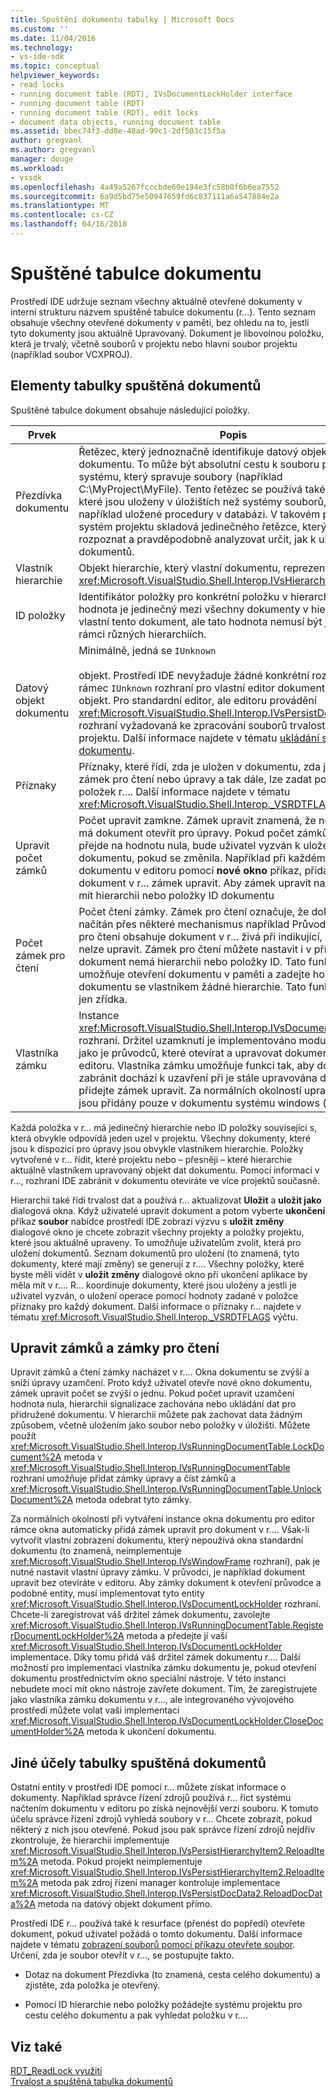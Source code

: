 ```yaml
---
title: Spuštění dokumentu tabulky | Microsoft Docs
ms.custom: ''
ms.date: 11/04/2016
ms.technology:
- vs-ide-sdk
ms.topic: conceptual
helpviewer_keywords:
- read locks
- running document table (RDT), IVsDocumentLockHolder interface
- running document table (RDT)
- running document table (RDT), edit locks
- document data objects, running document table
ms.assetid: bbec74f3-dd8e-48ad-99c1-2df503c15f5a
author: gregvanl
ms.author: gregvanl
manager: douge
ms.workload:
- vssdk
ms.openlocfilehash: 4a49a5267fcccbde60e194e3fc58b0f6b6ea7552
ms.sourcegitcommit: 6a9d5bd75e50947659fd6c837111a6a547884e2a
ms.translationtype: MT
ms.contentlocale: cs-CZ
ms.lasthandoff: 04/16/2018
---
```

# <a name="running-document-table"></a>Spuštěné tabulce dokumentu
Prostředí IDE udržuje seznam všechny aktuálně otevřené dokumenty v interní strukturu názvem spuštěné tabulce dokumentu (r...). Tento seznam obsahuje všechny otevřené dokumenty v paměti, bez ohledu na to, jestli tyto dokumenty jsou aktuálně Upravovaný. Dokument je libovolnou položku, která je trvalý, včetně souborů v projektu nebo hlavní soubor projektu (například soubor VCXPROJ).  
  
## <a name="elements-of-the-running-document-table"></a>Elementy tabulky spuštěná dokumentů  
 Spuštěné tabulce dokument obsahuje následující položky.  
  
|Prvek|Popis|  
|-------------|-----------------|  
|Přezdívka dokumentu|Řetězec, který jednoznačně identifikuje datový objekt dokumentu. To může být absolutní cestu k souboru projektu systému, který spravuje soubory (například C:\MyProject\MyFile). Tento řetězec se používá také pro projekty, které jsou uloženy v úložištích než systémy souborů, jako je například uložené procedury v databázi. V takovém případě může systém projektu skladová jedinečného řetězce, který může rozpoznat a pravděpodobně analyzovat určit, jak k uložení dokumentů.|  
|Vlastník hierarchie|Objekt hierarchie, který vlastní dokumentu, reprezentovaná <xref:Microsoft.VisualStudio.Shell.Interop.IVsHierarchy> rozhraní.|  
|ID položky|Identifikátor položky pro konkrétní položku v hierarchii. Tato hodnota je jedinečný mezi všechny dokumenty v hierarchii, které vlastní tento dokument, ale tato hodnota nemusí být jedinečný v rámci různých hierarchiích.|  
|Datový objekt dokumentu|Minimálně, jedná se `IUnknown`<br /><br /> objekt. Prostředí IDE nevyžaduje žádné konkrétní rozhraní nad rámec `IUnknown` rozhraní pro vlastní editor dokumentu datový objekt. Pro standardní editor, ale editoru provádění <xref:Microsoft.VisualStudio.Shell.Interop.IVsPersistDocData2> rozhraní vyžadovaná ke zpracování souborů trvalost volání z projektu. Další informace najdete v tématu [ukládání standardní dokumentu](../../extensibility/internals/saving-a-standard-document.md).|  
|Příznaky|Příznaky, které řídí, zda je uložen v dokumentu, zda je použita zámek pro čtení nebo úpravy a tak dále, lze zadat po přidání položek r.... Další informace najdete v tématu <xref:Microsoft.VisualStudio.Shell.Interop._VSRDTFLAGS> výčtu.|  
|Upravit počet zámků|Počet upravit zamkne. Zámek upravit znamená, že některé editor má dokument otevřít pro úpravy. Pokud počet zámků upravit přejde na hodnotu nula, bude uživatel vyzván k uložení dokumentu, pokud se změnila. Například při každém otevření dokumentu v editoru pomocí **nové okno** příkaz, přidá se pro tento dokument v r... zámek upravit. Aby zámek upravit nastavení musí mít hierarchii nebo položky ID dokumentu|  
|Počet zámek pro čtení|Počet čtení zámky. Zámek pro čtení označuje, že dokument je načítán přes některé mechanismus například Průvodce. Zámek pro čtení obsahuje dokument v r... živá při indikující, že dokument nelze upravit. Zámek pro čtení můžete nastavit i v případě, že dokument nemá hierarchii nebo položky ID. Tato funkce umožňuje otevření dokumentu v paměti a zadejte ho r... bez dokumentu se vlastníkem žádné hierarchie. Tato funkce slouží jen zřídka.|  
|Vlastníka zámku|Instance <xref:Microsoft.VisualStudio.Shell.Interop.IVsDocumentLockHolder> rozhraní. Držitel uzamknutí je implementováno modulem funkce, jako je průvodců, které otevírat a upravovat dokumenty mimo editoru. Vlastníka zámku umožňuje funkci tak, aby do dokumentu zabránit dochází k uzavření při je stále upravována dokumentu přidejte zámek upravit. Za normálních okolností upravit zámky jsou přidány pouze v dokumentu systému windows (editory).|  
  
 Každá položka v r... má jedinečný hierarchie nebo ID položky související s, která obvykle odpovídá jeden uzel v projektu. Všechny dokumenty, které jsou k dispozici pro úpravy jsou obvykle vlastníkem hierarchie. Položky vytvořené v r... řídit, které projektu nebo – přesněji – které hierarchie aktuálně vlastníkem upravovaný objekt dat dokumentu. Pomocí informací v r..., rozhraní IDE zabránit v dokumentu otevíráte ve více projektů současně.  
  
 Hierarchii také řídí trvalost dat a používá r... aktualizovat **Uložit** a **uložit jako** dialogová okna. Když uživatelé upravit dokument a potom vyberte **ukončení** příkaz **soubor** nabídce prostředí IDE zobrazí výzvu s **uložit změny** dialogové okno je chcete zobrazit všechny projekty a položky projektu, které jsou aktuálně upraveny. To umožňuje uživatelům zvolit, která pro uložení dokumentů. Seznam dokumentů pro uložení (to znamená, tyto dokumenty, které mají změny) se generují z r.... Všechny položky, které byste měli vidět v **uložit změny** dialogové okno při ukončení aplikace by měla mít v r.... R... koordinuje dokumenty, které jsou uloženy a jestli je uživatel vyzván, o uložení operace pomocí hodnoty zadané v položce příznaky pro každý dokument. Další informace o příznaky r... najdete v tématu <xref:Microsoft.VisualStudio.Shell.Interop._VSRDTFLAGS> výčtu.  
  
## <a name="edit-locks-and-read-locks"></a>Upravit zámků a zámky pro čtení  
 Upravit zámků a čtení zámky nacházet v r.... Okna dokumentu se zvýší a sníží úpravy uzamčení. Proto když uživatel otevře nové okno dokumentu, zámek upravit počet se zvýší o jednu. Pokud počet upravit uzamčení hodnota nula, hierarchii signalizace zachována nebo ukládání dat pro přidružené dokumentu. V hierarchii můžete pak zachovat data žádným způsobem, včetně uložením jako soubor nebo položky v úložišti. Můžete použít <xref:Microsoft.VisualStudio.Shell.Interop.IVsRunningDocumentTable.LockDocument%2A> metoda v <xref:Microsoft.VisualStudio.Shell.Interop.IVsRunningDocumentTable> rozhraní umožňuje přidat zámky úpravy a číst zámků a <xref:Microsoft.VisualStudio.Shell.Interop.IVsRunningDocumentTable.UnlockDocument%2A> metoda odebrat tyto zámky.  
  
 Za normálních okolností při vytváření instance okna dokumentu pro editor rámce okna automaticky přidá zámek upravit pro dokument v r.... Však-li vytvořit vlastní zobrazení dokumentu, který nepoužívá okna standardní dokumentu (to znamená, neimplementuje <xref:Microsoft.VisualStudio.Shell.Interop.IVsWindowFrame> rozhraní), pak je nutné nastavit vlastní úpravy zámku. V průvodci, je například dokument upravit bez otevíráte v editoru. Aby zámky dokument k otevření průvodce a podobné entity, musí implementovat tyto entity <xref:Microsoft.VisualStudio.Shell.Interop.IVsDocumentLockHolder> rozhraní. Chcete-li zaregistrovat váš držitel zámek dokumentu, zavolejte <xref:Microsoft.VisualStudio.Shell.Interop.IVsRunningDocumentTable.RegisterDocumentLockHolder%2A> metoda a předejte jí vaší <xref:Microsoft.VisualStudio.Shell.Interop.IVsDocumentLockHolder> implementace. Díky tomu přidá váš držitel zámek dokumentu r.... Další možností pro implementaci vlastníka zámku dokumentu je, pokud otevření dokumentu prostřednictvím okno speciální nástroje. V této instanci nebudete moci mít okno nástroje zavřete dokument. Tím, že zaregistrujete jako vlastníka zámku dokumentu v r..., ale integrovaného vývojového prostředí můžete volat vaši implementaci <xref:Microsoft.VisualStudio.Shell.Interop.IVsDocumentLockHolder.CloseDocumentHolder%2A> metoda k ukončení dokumentu.  
  
## <a name="other-uses-of-the-running-document-table"></a>Jiné účely tabulky spuštěná dokumentů  
 Ostatní entity v prostředí IDE pomocí r... můžete získat informace o dokumenty. Například správce řízení zdrojů používá r... říct systému načtením dokumentu v editoru po získá nejnovější verzi souboru. K tomuto účelu správce řízení zdrojů vyhledá soubory v r... Chcete zobrazit, pokud některý z nich jsou otevřené. Pokud jsou pak správce řízení zdrojů nejdřív zkontroluje, že hierarchii implementuje <xref:Microsoft.VisualStudio.Shell.Interop.IVsPersistHierarchyItem2.ReloadItem%2A> metoda. Pokud projekt neimplementuje <xref:Microsoft.VisualStudio.Shell.Interop.IVsPersistHierarchyItem2.ReloadItem%2A> metoda pak zdroj řízení manager kontroluje implementace <xref:Microsoft.VisualStudio.Shell.Interop.IVsPersistDocData2.ReloadDocData%2A> metoda na datový objekt dokument přímo.  
  
 Prostředí IDE r... používá také k resurface (přenést do popředí) otevřete dokument, pokud uživatel požádá o tomto dokumentu. Další informace najdete v tématu [zobrazení souborů pomocí příkazu otevřete soubor](../../extensibility/internals/displaying-files-by-using-the-open-file-command.md). Určení, zda je soubor otevřít v r..., se postupujte takto.  
  
-   Dotaz na dokument Přezdívka (to znamená, cesta celého dokumentu) a zjistěte, zda položka je otevřený.  
  
-   Pomocí ID hierarchie nebo položky požádejte systému projektu pro cestu celého dokumentu a pak vyhledat položku v r....  
  
## <a name="see-also"></a>Viz také  
 [RDT_ReadLock využití](../../extensibility/internals/rdt-readlock-usage.md)   
 [Trvalost a spuštěná tabulka dokumentů](../../extensibility/internals/persistence-and-the-running-document-table.md)